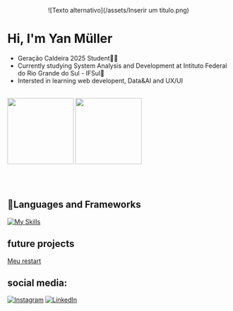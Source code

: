 <p align="center">
    ![Texto alternativo](/assets/Inserir um título.png)
</p>
<h1>Hi, I'm Yan Müller</h1>
<ul>
    <li>Geração Caldeira 2025 Student🚀🔥</li>
    <li>Currently studying System Analysis and Development at Intituto Federal do Rio Grande do Sul - IFSul💚</li>
    <li>Intersted in learning web developent, Data&AI and UX/UI</li>
</ul>
<br/>
<div style="height: 200px;">
    <img src="https://github-readme-stats.vercel.app/api?username=yanmullerwk&show_icons=true&rank_icon=github&theme=prussian&locale=pt-br&hide=contribs&include_all_commits=true&bg_color=00000000"style="height: 150px;">
    <img src="https://github-readme-stats.vercel.app/api/top-langs/?username=yanmullerwk&theme=prussian&locale=pt-br&layout=donut&bg_color=00000000" style="height: 150px;">
</div>

<h2>📃Languages and Frameworks</h2>

[![My Skills](https://skillicons.dev/icons?i=php,laravel,mysql,java,spring,ts,js,html,css,nodejs)](https://skillicons.dev)

<h2>future projects</h2>
<a href= "https://github.com/yanmullerwk/My-journey">Meu restart</a>
<br/>

<h2>social media:</h2>

[![Instagram](https://img.shields.io/badge/Instagram-%23E4405F.svg?style=for-the-badge&logo=Instagram&logoColor=white)](https://instagram.com/yanm.jpg)
[![LinkedIn](https://img.shields.io/badge/linkedin-%230077B5.svg?style=for-the-badge&logo=linkedin&logoColor=white)](https://linkedin.com/in/yan-muller-ym)
